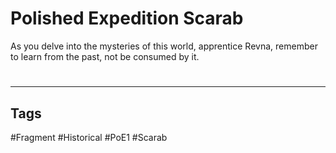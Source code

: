 # Polished Expedition Scarab
As you delve into the mysteries of this world, apprentice Revna, remember to learn from the past, not be consumed by it.

#
---
## Tags
#Fragment
#Historical 
#PoE1 
#Scarab 